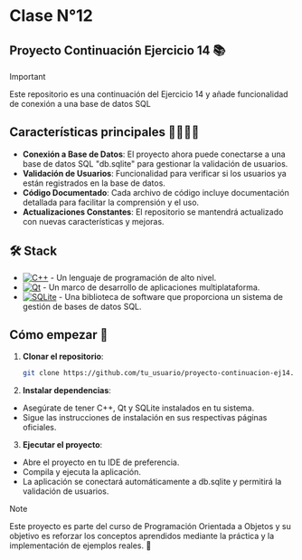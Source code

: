 # Clase N°12
## Proyecto Continuación Ejercicio 14 📚
> [!IMPORTANT]
> Este repositorio es una continuación del Ejercicio 14 y añade funcionalidad de conexión a una base de datos SQL

## Características principales 🙋‍♂️🙋‍♀️

- **Conexión a Base de Datos**: El proyecto ahora puede conectarse a una base de datos SQL "db.sqlite" para gestionar la validación de usuarios.
- **Validación de Usuarios**: Funcionalidad para verificar si los usuarios ya están registrados en la base de datos.
- **Código Documentado**: Cada archivo de código incluye documentación detallada para facilitar la comprensión y el uso.
- **Actualizaciones Constantes**: El repositorio se mantendrá actualizado con nuevas características y mejoras.

## 🛠️ Stack

- [![C++][cplusplus-badge]][cplusplus-url] - Un lenguaje de programación de alto nivel.
- [![Qt][qt-badge]][qt-url] - Un marco de desarrollo de aplicaciones multiplataforma.
- [![SQLite][sqlite-badge]][sqlite-url] - Una biblioteca de software que proporciona un sistema de gestión de bases de datos SQL.

[qt-url]: https://www.qt.io/
[qt-badge]: https://img.shields.io/badge/Qt-41CD52?style=for-the-badge&logo=Qt&logoColor=white
[cplusplus-url]: https://es.wikipedia.org/wiki/C%2B%2B
[sqlite-url]: https://www.sqlite.org/index.html
[cplusplus-badge]: https://img.shields.io/badge/C++-00599C?style=for-the-badge&logo=c%2B%2B&logoColor=white
[sqlite-badge]: https://img.shields.io/badge/SQLite-003B57?style=for-the-badge&logo=SQLite&logoColor=white

## Cómo empezar 🚀

1. **Clonar el repositorio**:
   ```bash
   git clone https://github.com/tu_usuario/proyecto-continuacion-ej14.git
2. **Instalar dependencias**:

- Asegúrate de tener C++, Qt y SQLite instalados en tu sistema.
- Sigue las instrucciones de instalación en sus respectivas páginas oficiales.

3. **Ejecutar el proyecto**:

- Abre el proyecto en tu IDE de preferencia.
- Compila y ejecuta la aplicación.
- La aplicación se conectará automáticamente a db.sqlite y permitirá la validación de usuarios.


> [!NOTE]
> Este proyecto es parte del curso de Programación Orientada a Objetos y su objetivo es reforzar los conceptos aprendidos mediante la práctica y la implementación de ejemplos reales. 🤝
